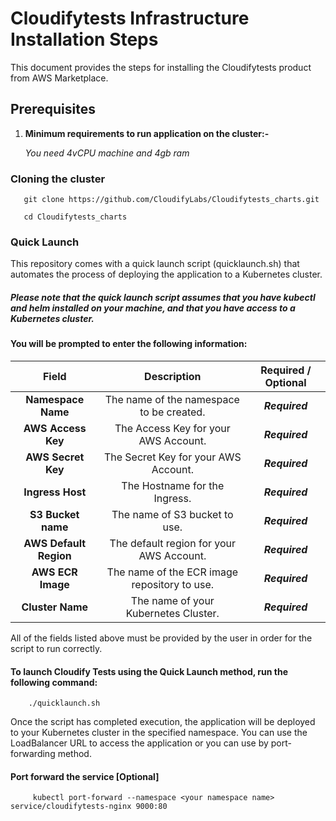 # Cloudifytests Infrastructure Installation Steps


This document provides the steps for installing the Cloudifytests product from AWS Marketplace.

## Prerequisites
1.  **Minimum requirements to run application on the cluster:-**

      *You need 4vCPU machine and 4gb ram*


### Cloning the cluster

       git clone https://github.com/CloudifyLabs/Cloudifytests_charts.git
       
       cd Cloudifytests_charts
       
                
### Quick Launch 
       
This repository comes with a quick launch script (quicklaunch.sh) that automates the process of deploying the application to a Kubernetes cluster.

##### ***Please note that the quick launch script assumes that you have kubectl and helm installed on your machine, and that you have access to a Kubernetes cluster.***


#### You will be prompted to enter the following information:

|    Field          |Description   |      Required / Optional    |
| :------------------:|:-----------------------:|:-----------------:|
| **Namespace Name**    |The name of the namespace to be created.|***Required***|
| **AWS Access Key**    |The Access Key for your AWS Account.|***Required***|
| **AWS Secret Key**    |The Secret Key for your AWS Account.|***Required***|
| **Ingress Host**      |The Hostname for the Ingress.|***Required***|
| **S3 Bucket name**    |The name of S3 bucket to use.|***Required***|
| **AWS Default Region**|The default region for your AWS Account.|***Required***|
| **AWS ECR Image**     |The name of the ECR image repository to use. |***Required***|
| **Cluster Name**      |The name of your Kubernetes Cluster.|***Required***|
      
All of the fields listed above must be provided by the user in order for the script to run correctly.

#### To launch Cloudify Tests using the Quick Launch method, run the following command:

      
        ./quicklaunch.sh
       

Once the script has completed execution, the application will be deployed to your Kubernetes cluster in the specified namespace. You can use the LoadBalancer URL to access the application or you can use by port-forwarding method. 

#### Port forward the service [Optional]
   
         kubectl port-forward --namespace <your namespace name> service/cloudifytests-nginx 9000:80
   
